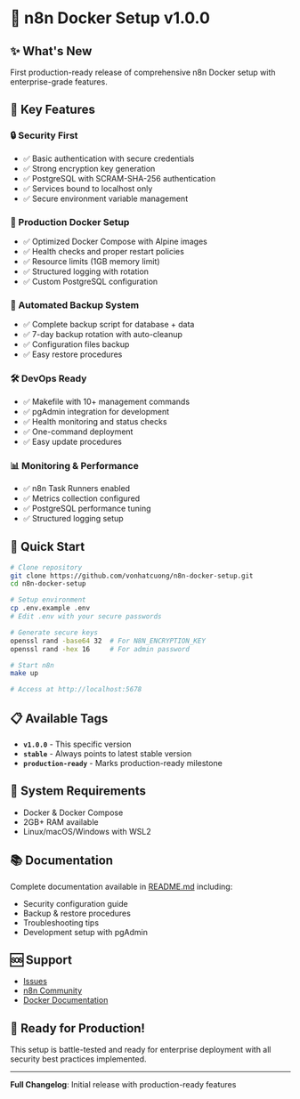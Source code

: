 # 🚀 n8n Docker Setup v1.0.0

## ✨ What's New

First production-ready release of comprehensive n8n Docker setup with enterprise-grade features.

## 🎯 Key Features

### 🔒 Security First
- ✅ Basic authentication with secure credentials
- ✅ Strong encryption key generation
- ✅ PostgreSQL with SCRAM-SHA-256 authentication
- ✅ Services bound to localhost only
- ✅ Secure environment variable management

### 🐳 Production Docker Setup
- ✅ Optimized Docker Compose with Alpine images
- ✅ Health checks and proper restart policies
- ✅ Resource limits (1GB memory limit)
- ✅ Structured logging with rotation
- ✅ Custom PostgreSQL configuration

### 💾 Automated Backup System
- ✅ Complete backup script for database + data
- ✅ 7-day backup rotation with auto-cleanup
- ✅ Configuration files backup
- ✅ Easy restore procedures

### 🛠️ DevOps Ready
- ✅ Makefile with 10+ management commands
- ✅ pgAdmin integration for development
- ✅ Health monitoring and status checks
- ✅ One-command deployment
- ✅ Easy update procedures

### 📊 Monitoring & Performance
- ✅ n8n Task Runners enabled
- ✅ Metrics collection configured
- ✅ PostgreSQL performance tuning
- ✅ Structured logging setup

## 🚀 Quick Start

```bash
# Clone repository
git clone https://github.com/vonhatcuong/n8n-docker-setup.git
cd n8n-docker-setup

# Setup environment
cp .env.example .env
# Edit .env with your secure passwords

# Generate secure keys
openssl rand -base64 32  # For N8N_ENCRYPTION_KEY
openssl rand -hex 16     # For admin password

# Start n8n
make up

# Access at http://localhost:5678
```

## 📋 Available Tags

- **`v1.0.0`** - This specific version
- **`stable`** - Always points to latest stable version  
- **`production-ready`** - Marks production-ready milestone

## 🔧 System Requirements

- Docker & Docker Compose
- 2GB+ RAM available
- Linux/macOS/Windows with WSL2

## 📚 Documentation

Complete documentation available in [README.md](./README.md) including:
- Security configuration guide
- Backup & restore procedures  
- Troubleshooting tips
- Development setup with pgAdmin

## 🆘 Support

- [Issues](https://github.com/vonhatcuong/n8n-docker-setup/issues)
- [n8n Community](https://community.n8n.io/)
- [Docker Documentation](https://docs.docker.com/)

## 🎉 Ready for Production!

This setup is battle-tested and ready for enterprise deployment with all security best practices implemented.

---

**Full Changelog**: Initial release with production-ready features
